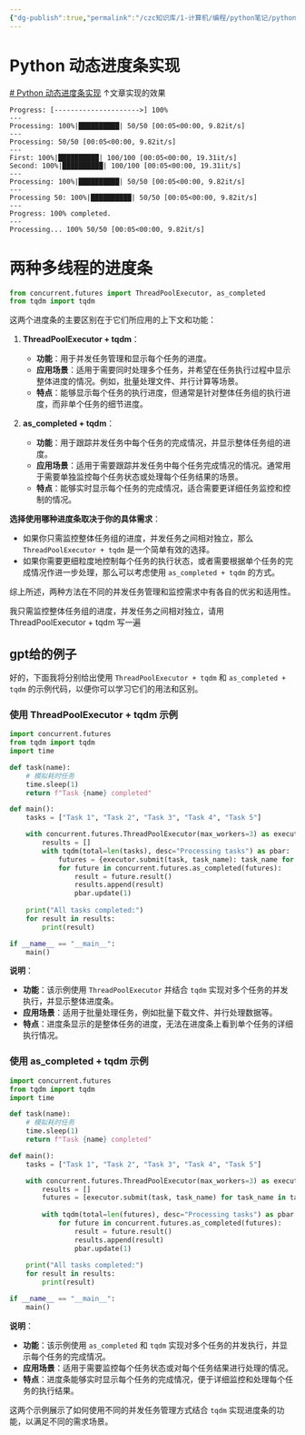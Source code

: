 ```yaml
---
{"dg-publish":true,"permalink":"/czc知识库/1-计算机/编程/python笔记/python模块tqdm，进度条 可视化/","dgPassFrontmatter":true,"created":"2024-12-07T08:39:46.910+08:00","updated":"2024-12-08T12:19:23.665+08:00"}
---
```



# Python 动态进度条实现
[# Python 动态进度条实现](https://mp.weixin.qq.com/s/LeoD-nzY-kRq5PomH9oisw)
↑文章实现的效果
```
Progress: [--------------------->] 100%
---
Processing: 100%|██████████| 50/50 [00:05<00:00, 9.82it/s]
---
Processing: 50/50 [00:05<00:00, 9.82it/s]
---
First: 100%|██████████| 100/100 [00:05<00:00, 19.31it/s]
Second: 100%|██████████| 100/100 [00:05<00:00, 19.31it/s]
---
Processing: 100%|██████████| 50/50 [00:05<00:00, 9.82it/s]
---
Processing 50: 100%|██████████| 50/50 [00:05<00:00, 9.82it/s]
---
Progress: 100% completed.
---
Processing... 100% 50/50 [00:05<00:00, 9.82it/s]
```


# 两种多线程的进度条

```python
from concurrent.futures import ThreadPoolExecutor, as_completed
from tqdm import tqdm
```

这两个进度条的主要区别在于它们所应用的上下文和功能：

1. **ThreadPoolExecutor + tqdm**：
    
    - **功能**：用于并发任务管理和显示每个任务的进度。
    - **应用场景**：适用于需要同时处理多个任务，并希望在任务执行过程中显示整体进度的情况。例如，批量处理文件、并行计算等场景。
    - **特点**：能够显示每个任务的执行进度，但通常是针对整体任务组的执行进度，而非单个任务的细节进度。
2. **as_completed + tqdm**：
    
    - **功能**：用于跟踪并发任务中每个任务的完成情况，并显示整体任务组的进度。
    - **应用场景**：适用于需要跟踪并发任务中每个任务完成情况的情况。通常用于需要单独监控每个任务状态或处理每个任务结果的场景。
    - **特点**：能够实时显示每个任务的完成情况，适合需要更详细任务监控和控制的情况。

**选择使用哪种进度条取决于你的具体需求**：

- 如果你只需监控整体任务组的进度，并发任务之间相对独立，那么 `ThreadPoolExecutor + tqdm` 是一个简单有效的选择。
- 如果你需要更细粒度地控制每个任务的执行状态，或者需要根据单个任务的完成情况作进一步处理，那么可以考虑使用 `as_completed + tqdm` 的方式。

综上所述，两种方法在不同的并发任务管理和监控需求中有各自的优劣和适用性。

我只需监控整体任务组的进度，并发任务之间相对独立，请用 ThreadPoolExecutor + tqdm 写一遍


## gpt给的例子

好的，下面我将分别给出使用 `ThreadPoolExecutor + tqdm` 和 `as_completed + tqdm` 的示例代码，以便你可以学习它们的用法和区别。

### 使用 ThreadPoolExecutor + tqdm 示例

```python
import concurrent.futures
from tqdm import tqdm
import time

def task(name):
    # 模拟耗时任务
    time.sleep(1)
    return f"Task {name} completed"

def main():
    tasks = ["Task 1", "Task 2", "Task 3", "Task 4", "Task 5"]

    with concurrent.futures.ThreadPoolExecutor(max_workers=3) as executor:
        results = []
        with tqdm(total=len(tasks), desc="Processing tasks") as pbar:
            futures = {executor.submit(task, task_name): task_name for task_name in tasks}
            for future in concurrent.futures.as_completed(futures):
                result = future.result()
                results.append(result)
                pbar.update(1)
    
    print("All tasks completed:")
    for result in results:
        print(result)

if __name__ == "__main__":
    main()

```

**说明**：

- **功能**：该示例使用 `ThreadPoolExecutor` 并结合 `tqdm` 实现对多个任务的并发执行，并显示整体进度条。
- **应用场景**：适用于批量处理任务，例如批量下载文件、并行处理数据等。
- **特点**：进度条显示的是整体任务的进度，无法在进度条上看到单个任务的详细执行情况。

### 使用 as_completed + tqdm 示例

```python
import concurrent.futures
from tqdm import tqdm
import time

def task(name):
    # 模拟耗时任务
    time.sleep(1)
    return f"Task {name} completed"

def main():
    tasks = ["Task 1", "Task 2", "Task 3", "Task 4", "Task 5"]

    with concurrent.futures.ThreadPoolExecutor(max_workers=3) as executor:
        results = []
        futures = [executor.submit(task, task_name) for task_name in tasks]
        
        with tqdm(total=len(futures), desc="Processing tasks") as pbar:
            for future in concurrent.futures.as_completed(futures):
                result = future.result()
                results.append(result)
                pbar.update(1)
    
    print("All tasks completed:")
    for result in results:
        print(result)

if __name__ == "__main__":
    main()
```

**说明**：

- **功能**：该示例使用 `as_completed` 和 `tqdm` 实现对多个任务的并发执行，并显示每个任务的完成情况。
- **应用场景**：适用于需要监控每个任务状态或对每个任务结果进行处理的情况。
- **特点**：进度条能够实时显示每个任务的完成情况，便于详细监控和处理每个任务的执行结果。

这两个示例展示了如何使用不同的并发任务管理方式结合 `tqdm` 实现进度条的功能，以满足不同的需求场景。